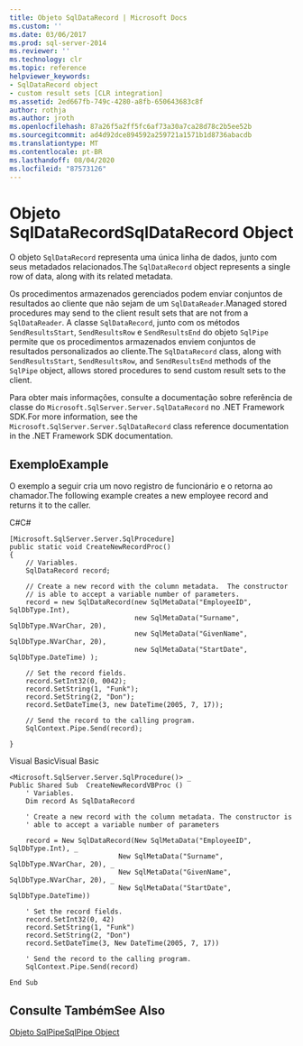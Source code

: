 ```yaml
---
title: Objeto SqlDataRecord | Microsoft Docs
ms.custom: ''
ms.date: 03/06/2017
ms.prod: sql-server-2014
ms.reviewer: ''
ms.technology: clr
ms.topic: reference
helpviewer_keywords:
- SqlDataRecord object
- custom result sets [CLR integration]
ms.assetid: 2ed667fb-749c-4280-a8fb-650643683c8f
author: rothja
ms.author: jroth
ms.openlocfilehash: 87a26f5a2ff5fc6af73a30a7ca28d78c2b5ee52b
ms.sourcegitcommit: ad4d92dce894592a259721a1571b1d8736abacdb
ms.translationtype: MT
ms.contentlocale: pt-BR
ms.lasthandoff: 08/04/2020
ms.locfileid: "87573126"
---
```

# <a name="sqldatarecord-object"></a><span data-ttu-id="8c6d0-102">Objeto SqlDataRecord</span><span class="sxs-lookup"><span data-stu-id="8c6d0-102">SqlDataRecord Object</span></span>
  <span data-ttu-id="8c6d0-103">O objeto `SqlDataRecord` representa uma única linha de dados, junto com seus metadados relacionados.</span><span class="sxs-lookup"><span data-stu-id="8c6d0-103">The `SqlDataRecord` object represents a single row of data, along with its related metadata.</span></span>  
  
 <span data-ttu-id="8c6d0-104">Os procedimentos armazenados gerenciados podem enviar conjuntos de resultados ao cliente que não sejam de um `SqlDataReader`.</span><span class="sxs-lookup"><span data-stu-id="8c6d0-104">Managed stored procedures may send to the client result sets that are not from a `SqlDataReader`.</span></span> <span data-ttu-id="8c6d0-105">A classe `SqlDataRecord`, junto com os métodos `SendResultsStart`, `SendResultsRow` e `SendResultsEnd` do objeto `SqlPipe` permite que os procedimentos armazenados enviem conjuntos de resultados personalizados ao cliente.</span><span class="sxs-lookup"><span data-stu-id="8c6d0-105">The `SqlDataRecord` class, along with `SendResultsStart`, `SendResultsRow`, and `SendResultsEnd` methods of the `SqlPipe` object, allows stored procedures to send custom result sets to the client.</span></span>  
  
 <span data-ttu-id="8c6d0-106">Para obter mais informações, consulte a documentação sobre referência de classe do `Microsoft.SqlServer.Server.SqlDataRecord` no .NET Framework SDK.</span><span class="sxs-lookup"><span data-stu-id="8c6d0-106">For more information, see the `Microsoft.SqlServer.Server.SqlDataRecord` class reference documentation in the .NET Framework SDK documentation.</span></span>  
  
## <a name="example"></a><span data-ttu-id="8c6d0-107">Exemplo</span><span class="sxs-lookup"><span data-stu-id="8c6d0-107">Example</span></span>  
 <span data-ttu-id="8c6d0-108">O exemplo a seguir cria um novo registro de funcionário e o retorna ao chamador.</span><span class="sxs-lookup"><span data-stu-id="8c6d0-108">The following example creates a new employee record and returns it to the caller.</span></span>  
  
 <span data-ttu-id="8c6d0-109">C#</span><span class="sxs-lookup"><span data-stu-id="8c6d0-109">C#</span></span>  
  
```  
[Microsoft.SqlServer.Server.SqlProcedure]  
public static void CreateNewRecordProc()  
{  
    // Variables.         
    SqlDataRecord record;  
  
    // Create a new record with the column metadata.  The constructor   
    // is able to accept a variable number of parameters.  
    record = new SqlDataRecord(new SqlMetaData("EmployeeID", SqlDbType.Int),  
                               new SqlMetaData("Surname", SqlDbType.NVarChar, 20),  
                               new SqlMetaData("GivenName", SqlDbType.NVarChar, 20),  
                               new SqlMetaData("StartDate", SqlDbType.DateTime) );  
  
    // Set the record fields.  
    record.SetInt32(0, 0042);  
    record.SetString(1, "Funk");  
    record.SetString(2, "Don");  
    record.SetDateTime(3, new DateTime(2005, 7, 17));  
  
    // Send the record to the calling program.  
    SqlContext.Pipe.Send(record);  
  
}  
```  
  
 <span data-ttu-id="8c6d0-110">Visual Basic</span><span class="sxs-lookup"><span data-stu-id="8c6d0-110">Visual Basic</span></span>  
  
```  
<Microsoft.SqlServer.Server.SqlProcedure()> _  
Public Shared Sub  CreateNewRecordVBProc ()  
    ' Variables.  
    Dim record As SqlDataRecord  
  
    ' Create a new record with the column metadata. The constructor is   
    ' able to accept a variable number of parameters  
  
    record = New SqlDataRecord(New SqlMetaData("EmployeeID", SqlDbType.Int), _  
                           New SqlMetaData("Surname", SqlDbType.NVarChar, 20), _  
                           New SqlMetaData("GivenName", SqlDbType.NVarChar, 20), _  
                           New SqlMetaData("StartDate", SqlDbType.DateTime))  
  
    ' Set the record fields.  
    record.SetInt32(0, 42)  
    record.SetString(1, "Funk")  
    record.SetString(2, "Don")  
    record.SetDateTime(3, New DateTime(2005, 7, 17))  
  
    ' Send the record to the calling program.  
    SqlContext.Pipe.Send(record)  
  
End Sub  
```  
  
## <a name="see-also"></a><span data-ttu-id="8c6d0-111">Consulte Também</span><span class="sxs-lookup"><span data-stu-id="8c6d0-111">See Also</span></span>  
 [<span data-ttu-id="8c6d0-112">Objeto SqlPipe</span><span class="sxs-lookup"><span data-stu-id="8c6d0-112">SqlPipe Object</span></span>](sqlpipe-object.md)  
  
  
